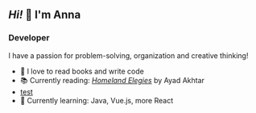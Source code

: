 ##  _Hi!_ 👋  I'm Anna

### Developer

I have a passion for problem-solving, organization and creative thinking!

- 🌟 I love to read books and write code
- 📚 Currently reading: [*Homeland Elegies*](https://bookshop.org/p/books/homeland-elegies-ayad-akhtar/15861155?ean=9780316496421) by Ayad Akhtar
- <a href="https://bookshop.org/p/books/homeland-elegies-ayad-akhtar/15861155?ean=9780316496421" target="_blank">test</a>
- 🌱 Currently learning: Java, Vue.js, more React

<!--
**annatoman/annatoman** is a ✨ _special_ ✨ repository because its `README.md` (this file) appears on your GitHub profile.

Here are some ideas to get you started:

- 🔭 I’m currently working on ...
- 🌱 I’m currently learning ...
- 👯 I’m looking to collaborate on ...
- 🤔 I’m looking for help with ...
- 💬 Ask me about ...
- 📫 How to reach me: ...
- 😄 Pronouns: ...
- ⚡ Fun fact: ...
-->
